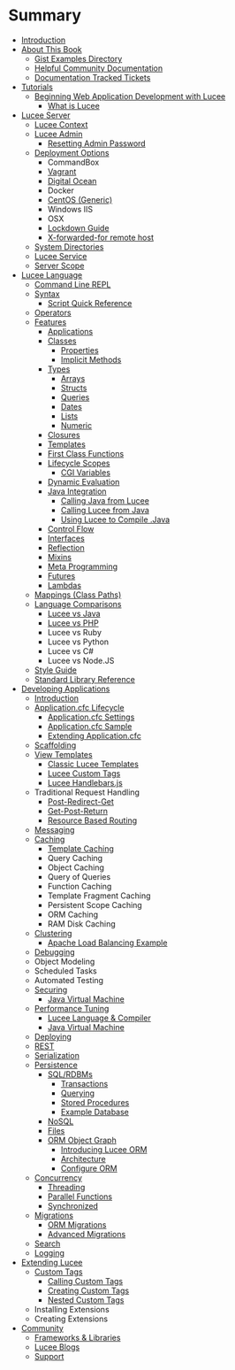 # Summary

* [Introduction](README.md)
* [About This Book](about_this_book.md)
  * [Gist Examples Directory](gist_examples_directory.md)
  * [Helpful Community Documentation](helpful_community_documentation.md)
  * [Documentation Tracked Tickets](documentation_tracked_tickets.md)
* [Tutorials](chapter1.md)
  * [Beginning Web Application Development with Lucee](beginning_web_application_development_with_lucee.md)
    * [What is Lucee](what_is_lucee.md)
* [Lucee Server](lucee_server.md)
  * [Lucee Context](lucee_context.md)
  * [Lucee Admin](lucee_admin.md)
    * [Resetting Admin Password](resetting_admin_password.md)
  * [Deployment Options](deployment_options.md)
    * CommandBox
    * [Vagrant](vagrant.md)
    * [Digital Ocean](digital_ocean.md)
    * Docker
    * [CentOS \(Generic\)](centos_generic.md)
    * Windows IIS
    * OSX
    * [Lockdown Guide](lockdown_guide.md)
    * [X-forwarded-for remote host](x-forwarded-for-remote-host.md)
  * [System Directories](system_directories.md)
  * [Lucee Service](lucee_service.md)
  * [Server Scope](server_scope.md)
* [Lucee Language](lucee_language.md)
  * [Command Line REPL](command_line_repl.md)
  * [Syntax](syntax.md)
    * [Script Quick Reference](script_cheat_sheet.md)
  * [Operators](operators.md)
  * [Features](features.md)
    * [Applications](applications.md)
    * [Classes](classes.md)
      * [Properties](properties.md)
      * [Implicit Methods](implicit_property_functions.md)
    * [Types](types.md)
      * [Arrays](arrays.md)
      * [Structs](structs.md)
      * [Queries](queries.md)
      * [Dates](dates.md)
      * [Lists](lists.md)
      * [Numeric](numeric.md)
    * [Closures](closures.md)
    * [Templates](templates.md)
    * [First Class Functions](first_class_functions.md)
    * [Lifecycle Scopes](lifecycle_scopes.md)
      * [CGI Variables](cgi_variables.md)
    * [Dynamic Evaluation](dynamic_evaluation.md)
    * [Java Integration](java_integration.md)
      * [Calling Java from Lucee](calling_java_from_lucee.md)
      * [Calling Lucee from Java](calling_lucee_from_java.md)
      * [Using Lucee to Compile .Java](using_lucee_to_compile_java.md)
    * [Control Flow](control_flow.md)
    * [Interfaces](interfaces.md)
    * [Reflection](reflection.md)
    * [Mixins](mixins.md)
    * [Meta Programming](meta_programming.md)
    * [Futures](futures.md)
    * [Lambdas](lambdas.md)
  * [Mappings \(Class Paths\)](mappings_class_paths.md)
  * [Language Comparisons](language_comparisons.md)
    * [Lucee vs Java](lucee_vs_java.md)
    * [Lucee vs PHP](lucee_vs_php.md)
    * Lucee vs Ruby
    * Lucee vs Python
    * Lucee vs C\#
    * Lucee vs Node.JS
  * [Style Guide](style_guide.md)
  * [Standard Library Reference](standard_library_reference.md)
* [Developing Applications](developing_applications.md)
  * [Introduction](introduction.md)
  * [Application.cfc Lifecycle](applicationcfc_lifecycle.md)
    * [Application.cfc Settings](applicationcfc_settings.md)
    * [Application.cfc Sample](applicationcfc_sample.md)
    * [Extending Application.cfc](extending_applicationcfc.md)
  * [Scaffolding](scaffolding.md)
  * [View Templates](view_templates.md)
    * [Classic Lucee Templates](classic-lucee-templates.md)
    * [Lucee Custom Tags](lucee-custom-tags.md)
    * [Lucee Handlebars.js](lucee_handlebarsjs.md)
  * Traditional Request Handling
    * [Post-Redirect-Get](post-redirect-get.md)
    * [Get-Post-Return](get-post-return.md)
    * [Resource Based Routing](resource-based-routing.md)
  * [Messaging](messaging.md)
  * [Caching](caching.md)
    * [Template Caching](caching/template-caching.md)
    * Query Caching
    * Object Caching
    * Query of Queries
    * Function Caching
    * Template Fragment Caching
    * Persistent Scope Caching
    * ORM Caching
    * RAM Disk Caching
  * [Clustering](clustering.md)
    * [Apache Load Balancing Example](apache_load_balancing_example.md)
  * [Debugging](debugging.md)
  * Object Modeling
  * Scheduled Tasks
  * Automated Testing
  * [Securing](securing.md)
    * [Java Virtual Machine](java-virtual-machine.md)
  * [Performance Tuning](performance-tuning.md)
    * [Lucee Language & Compiler](lucee-language-and-compiler.md)
    * [Java Virtual Machine](java_virtual_machine.md)
  * [Deploying](deploying.md)
  * [REST](rest.md)
  * [Serialization](serialization.md)
  * [Persistence](persistence.md)
    * [SQL\/RDBMs](sqlrdbms.md)
      * [Transactions](transactions.md)
      * [Querying](querying.md)
      * [Stored Procedures](stored-procedures.md)
      * [Example Database](example_database.md)
    * [NoSQL](nosql.md)
    * [Files](files.md)
    * [ORM Object Graph](orm.md)
      * [Introducing Lucee ORM](introducing_lucee_orm.md)
      * [Architecture](architecture.md)
      * [Configure ORM](configure_orm.md)
  * [Concurrency](concurrency.md)
    * [Threading](threading.md)
    * [Parallel Functions](parallel_functions.md)
    * [Synchronized](synchronized.md)
  * [Migrations](migrations.md)
    * [ORM Migrations](orm_migrations.md)
    * [Advanced Migrations](advanced-migrations.md)
  * [Search](search.md)
  * [Logging](logging.md)
* [Extending Lucee](extending_lucee.md)
  * [Custom Tags](custom_tags.md)
    * [Calling Custom Tags](calling_custom_tags.md)
    * [Creating Custom Tags](creating_custom_tags.md)
    * [Nested Custom Tags](nested_custom_tags.md)
  * Installing Extensions
  * Creating Extensions
* [Community](community.md)
  * [Frameworks & Libraries](frameworks_&_libraries.md)
  * [Lucee Blogs](lucee_blogs.md)
  * [Support](support.md)

